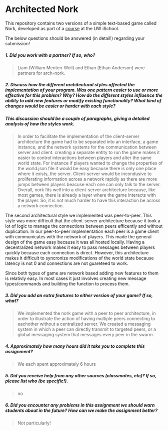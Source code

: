 # Architected Nork

This repository contains two versions of a simple text-based game called Nork, developed as part of a [course](http://arch-joelross.rhcloud.com/) at the UW iSchool.

The below questions should be answered (in detail!) regarding your submission!


##### 1. Did you work with a partner? If so, who?
> Liam (William Menten-Weil) and Ethan (Ethan Anderson) were partners for arch-nork.



##### 2. Discuss how the different architectural styles affected the implementation of your program. Was one pattern easier to use or more effective _for this problem_? Why? How do the different styles influence the ability to add new features or modify existing functionality? What kind of changes would be easier or harder with each style?
##### This discussion should be a couple of paragraphs, giving a detailed analysis of how the styles work.
> In order to facilitate the implementation of the client-server architecture the game had to be separated into an interface, a game instance, and the network systems for the communication between server and  client. creating a separate entity to run the game makes it easier to control interactions between players and alter the same world state. For instance if players wanted to change the properties of the world.json file it would be easy because there is only one place where it exists, the server. Client-server would be incondusive to proliferating information across a network rapidly as there are more jumps between players beacuse each one can only talk to the server. Overall, nork fits well into a client-server architecture because, like most games, there is already a layer where the game interacts with the player. So, it is not much harder to have this interaction be across a network connection.

The second architectural style we implemented was peer-to-peer. This style was more difficult that the client-server architecture because it took a lot of logic to manage the connections between peers efficently and without duplication. In our peer-to-peer implementation each peer is a game client with communicates with the network of players. This made the general design of the game easy because it was all hosted locally. Having a decentralized network makes it easy to pass messages between players quickly because each connection is direct. However, this architecture makes it difficult to syncronize modifications of the world state because latency is not 0 and connections are not guareteed to work.

Since both types of game are network based adding new features to them is relativly easy. In most cases it just involves creating new message types/commands and building the function to process them.



##### 3. Did you add an extra features to either version of your game? If so, what?
> We implemented the nork game with a peer to peer architecture, in order to illustrate the action of having multiple peers connecting to eachother without a centralized server. We created a messaging system in which a peer can directly transmit to targeted peers, or a global messaging system that messages every peer in the swarm.



##### 4. Approximately how many hours did it take you to complete this assignment? #####
> We each spent approximately 6 hours



##### 5. Did you receive help from any other sources (classmates, etc)? If so, please list who (be specific!). #####
>  no



##### 6. Did you encounter any problems in this assignment we should warn students about in the future? How can we make the assignment better? #####
> Not particularly!


